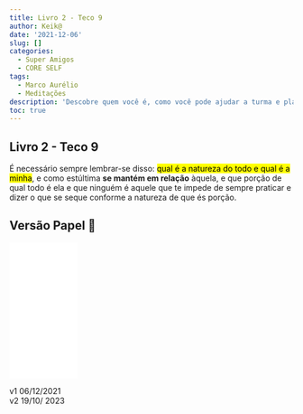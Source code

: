 ```yaml
---
title: Livro 2 - Teco 9
author: Keik@
date: '2021-12-06'
slug: []
categories:
  - Super Amigos
  - CORE SELF
tags:
  - Marco Aurélio
  - Meditações
description: 'Descobre quem você é, como você pode ajudar a turma e planta o pé.'
toc: true
---
```


## Livro 2 - Teco 9


É necessário sempre lembrar-se disso: <mark>qual é a natureza do todo e qual é a minha</mark>, e como estúltima **se mantém em relação** àquela, e que porção de qual todo é ela e que ninguém é aquele que te impede de sempre praticar e dizer o que se seque conforme a natureza de que és porção.


## Versão Papel :book:
<iframe style="width:120px;height:240px;" marginwidth="0" marginheight="0" scrolling="no" frameborder="0" src="//ws-na.amazon-adsystem.com/widgets/q?ServiceVersion=20070822&OneJS=1&Operation=GetAdHtml&MarketPlace=BR&source=ss&ref=as_ss_li_til&ad_type=product_link&tracking_id=mundodekeika-20&language=pt_BR&marketplace=amazon&region=BR&placement=B092FVY4BB&asins=B092FVY4BB&linkId=37c5ec14221f61f811029aa88b520891&show_border=true&link_opens_in_new_window=true"></iframe>

v1 06/12/2021  
v2 19/10/ 2023  




